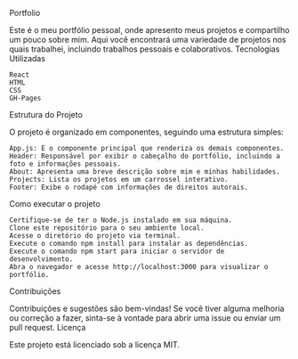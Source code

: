 Portfolio

Este é o meu portfólio pessoal, onde apresento meus projetos e compartilho um pouco sobre mim. Aqui você encontrará uma variedade de projetos nos quais trabalhei, incluindo trabalhos pessoais e colaborativos.
Tecnologias Utilizadas

    React
    HTML
    CSS
    GH-Pages

Estrutura do Projeto

O projeto é organizado em componentes, seguindo uma estrutura simples:

    App.js: É o componente principal que renderiza os demais componentes.
    Header: Responsável por exibir o cabeçalho do portfólio, incluindo a foto e informações pessoais.
    About: Apresenta uma breve descrição sobre mim e minhas habilidades.
    Projects: Lista os projetos em um carrossel interativo.
    Footer: Exibe o rodapé com informações de direitos autorais.

Como executar o projeto

    Certifique-se de ter o Node.js instalado em sua máquina.
    Clone este repositório para o seu ambiente local.
    Acesse o diretório do projeto via terminal.
    Execute o comando npm install para instalar as dependências.
    Execute o comando npm start para iniciar o servidor de desenvolvimento.
    Abra o navegador e acesse http://localhost:3000 para visualizar o portfólio.

Contribuições

Contribuições e sugestões são bem-vindas! Se você tiver alguma melhoria ou correção a fazer, sinta-se à vontade para abrir uma issue ou enviar um pull request.
Licença

Este projeto está licenciado sob a licença MIT.